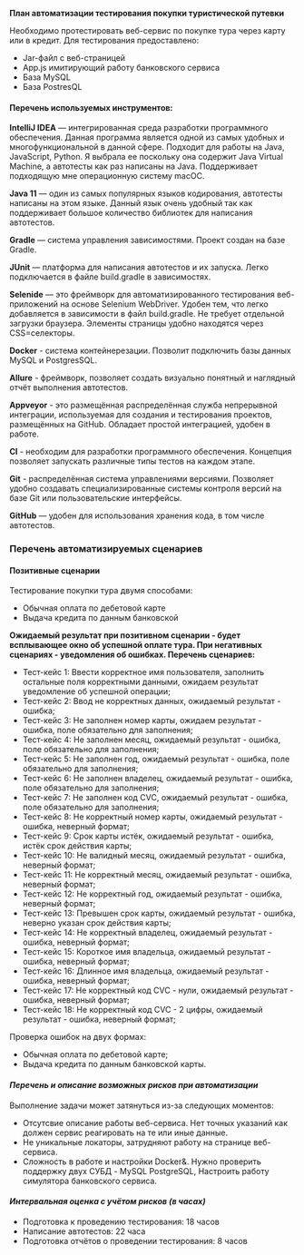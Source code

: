 **План автоматизации тестирования покупки туристической путевки**

Необходимо протестировать веб-сервис по покупке тура через карту или в кредит. Для тестирования предоставлено:

* Jar-файл c веб-страницей
* App.js имитирующий работу банковского сервиса
* База MySQL
* База PostresQL

#### **Перечень используемых инструментов:**

**IntelliJ IDEA** — интегрированная среда разработки программного обеспечения. Данная программа является одной из самых удобных и многофункциональной в данной сфере. Подходит для работы на Java, JavaScript, Python. Я выбрала ее поскольку она содержит Java Virtual Machine, а автотесты как раз написаны на Java. Поддерживает подходящую мне операционную систему macOC.

**Java 11** — один из самых популярных языков кодирования, автотесты написаны на этом языке. Данный язык очень удобный так как поддерживает большое количество библиотек для написания автотестов.

**Gradle** — система управления зависимостями. Проект создан на базе Gradle.

**JUnit** — платформа для написания автотестов и их запуска. Легко подключается в файле build.gradle в зависимостях.

**Selenide** — это фреймворк для автоматизированного тестирования веб- приложений на основе Selenium WebDriver. Удобен тем, что легко добавляется в зависимости в файл build.gradle. Не требует отдельной загрузки браузера. Элементы страницы удобно находятся через CSS=селекторы.

**Docker** - система контейнерезации. Позволит подключить базы данных MySQL и PostgresSQL.

**Allure** - фреймворк, позволяет создать визуально понятный и наглядный отчёт выполнения автотестов.

**Appveyor** - это размещённая распределённая служба непрерывной интеграции, используемая для создания и тестирования проектов, размещённых на GitHub. Обладает простой интеграцией, удобен в работе.

**CI** - необходим для разработки программного обеспечения. Концепция позволяет запускать различные типы тестов на каждом этапе.

**Git** - распределённая система управлениями версиями. Позволяет удобно создавать специализированные системы контроля версий на базе Git или пользовательские интерфейсы.

**GitHub** — удобен для использования хранения кода, в том числе автотестов.

### Перечень автоматизируемых сценариев

#### **Позитивные сценарии**

Тестирование покупки тура двумя способами:
*	Обычная оплата по дебетовой карте
*	Выдача кредита по данным банковской

**Ожидаемый результат при позитивном сценарии - будет всплывающее окно об успешной оплате тура.
При негативных сценариях - уведомления об ошибках.
Перечень сценариев:**


* Тест-кейс 1: Ввести корректное имя пользователя, заполнить остальные поля корректными данными, ожидаем результат уведомление об успешной операции;
* Тест-кейс 2: Ввод не корректных данных, ожидаемый результат - ошибка;
* Тест-кейс 3: Не заполнен номер карты, ожидаем результат - ошибка, поле обязательно для заполнения;
* Тест-кейс 4: Не заполнен месяц, ожидаемый результат - ошибка, поле обязательно для заполнения;
* Тест-кейс 5: Не заполнен год, ожидаемый результат - ошибка, поле обязательно для заполнения;
* Тест-кейс 6: Не заполнен владелец, ожидаемый результат - ошибка, поле обязательно для заполнения;
* Тест-кейс 7: Не заполнен код CVC, ожидаемый результат - ошибка, поле обязательно для заполнения;
* Тест-кейс 8: Не корректный номер карты, ожидаемый результат - ошибка, неверный формат;
* Тест-кейс 9: Срок карты истёк, ожидаемый результат - ошибка, истёк срок действия карты;
* Тест-кейс 10: Не валидный месяц, ожидаемый результат - ошибка, неверный формат;
* Тест-кейс 11: Не корректный месяц, ожидаемый результат - ошибка, неверный формат;
* Тест-кейс 12: Не корректный год, ожидаемый результат - ошибка, неверный формат;
* Тест-кейс 13: Превышен срок карты, ожидаемый результат - ошибка, неверно указан срок действия карты;
* Тест-кейс 14: Не корректный владелец, ожидаемый результат - ошибка, неверный формат;
* Тест-кейс 15: Короткое имя владельца, ожидаемый результат - ошибка, неверный формат;
* Тест-кейс 16: Длинное имя владельца, ожидаемый результат - ошибка, неверный формат;
* Тест-кейс 17: Не корректный код CVC - нули, ожидаемый результат - ошибка, неверный формат;
* Тест-кейс 18: Не корректный код CVC - 2 цифры, ожидаемый результат - ошибка, неверный формат;

Проверка ошибок на двух формах:
*	Обычная оплата по дебетовой карте;
*	Выдача кредита по данным банковской карты.

#### **_Перечень и описание возможных рисков при автоматизации_**

Выполнение задачи может затянуться из-за следующих моментов:

* Отсутсвие описание работы веб-сервиса. Нет точных указаний как должен сервис реагировать на те или иные данные.
* Не уникальные локаторы, затрудняют работу на странице веб-сервиса.
* Сложность в работе и настройки Docker&. Нужно проверить поддержку двух СУБД - MySQL PostgreSQL, Настроить работу симулятора банковского сервиса.

#### **_Интервальная оценка с учётом рисков (в часах)_**
* Подготовка к проведению тестирования: 18 часов
* Написание автотестов: 22 часа
* Подготовка отчётов о проведении тестирования: 8 часов